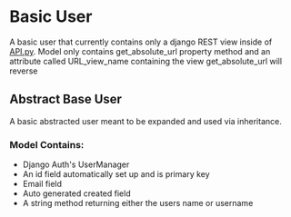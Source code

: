 # Basic User
A basic user that currently contains only a django REST view inside of [API.py](API.py). Model only contains get_absolute_url property method and an attribute called URL_view_name containing the view get_absolute_url will reverse

## Abstract Base User
A basic abstracted user meant to be expanded and used via inheritance.

### Model Contains:
- Django Auth's UserManager
- An id field automatically set up and is primary key
- Email field
- Auto generated created field
- A string method returning either the users name or username
